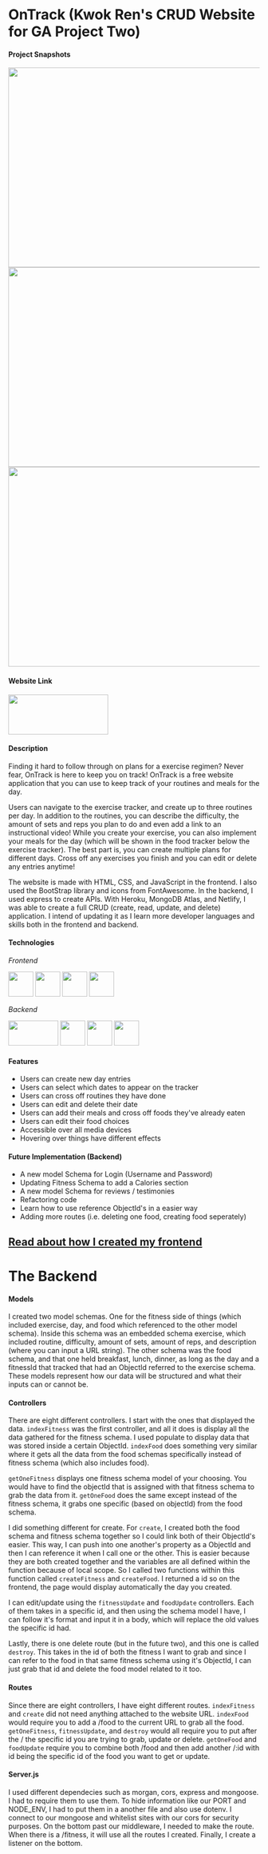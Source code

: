# OnTrack (Kwok Ren's CRUD Website for GA Project Two)

#### Project Snapshots

[<img src="https://res.cloudinary.com/dpggcudix/image/upload/v1596636649/Screen_Shot_2020-08-05_at_9.41.47_AM_nijhdi.png" width="800" height= "400">](https://res.cloudinary.com/dpggcudix/image/upload/v1596636649/Screen_Shot_2020-08-05_at_9.41.47_AM_nijhdi.png)
[<img src="https://res.cloudinary.com/dpggcudix/image/upload/v1596637297/Screen_Shot_2020-08-05_at_10.19.09_AM_cgqo8k.png" width="800" height= "400">](https://res.cloudinary.com/dpggcudix/image/upload/v1596637297/Screen_Shot_2020-08-05_at_10.19.09_AM_cgqo8k.png)
[<img src="https://res.cloudinary.com/dpggcudix/image/upload/v1596636647/Screen_Shot_2020-08-05_at_9.42.40_AM_c3qvzu.png" width="800" height= "400">](https://res.cloudinary.com/dpggcudix/image/upload/v1596636647/Screen_Shot_2020-08-05_at_9.42.40_AM_c3qvzu.png)

#### Website Link

<a href="https://kwokrengaproject2.netlify.app/" target="_blank"><img src="https://res.cloudinary.com/dpggcudix/image/upload/v1596637877/Screen_Shot_2020-08-05_at_10.31.04_AM_z4ikzo.png" width="200" height= "80"></a>

#### Description

Finding it hard to follow through on plans for a exercise regimen? Never fear, OnTrack is here to keep you on track! OnTrack is a free website application that you can use to keep track of your routines and meals for the day. 

Users can navigate to the exercise tracker, and create up to three routines per day. In addition to the routines, you can describe the difficulty, the amount of sets and reps you plan to do and even add a link to an instructional video! While you create your exercise, you can also implement your meals for the day (which will be shown in the food tracker below the exercise tracker). The best part is, you can create multiple plans for different days. Cross off any exercises you finish and you can edit or delete any entries anytime!

The website is made with HTML, CSS, and JavaScript in the frontend. I also used the BootStrap library and icons from FontAwesome. In the backend, I used express to create APIs. With Heroku, MongoDB Atlas, and Netlify, I was able to create a full CRUD (create, read, update, and delete) application. I intend of updating it as I learn more developer languages and skills both in the frontend and backend.


#### Technologies

*Frontend*

<img src ="https://upload.wikimedia.org/wikipedia/commons/thumb/3/38/HTML5_Badge.svg/600px-HTML5_Badge.svg.png" width="50" height="50">
<img src ="https://cdn1.iconfinder.com/data/icons/logotypes/32/badge-css-3-512.png" width="50" height="50">
<img src ="https://cdn.worldvectorlogo.com/logos/javascript-1.svg" width="50" height="50">
<img src ="https://www.netlify.com/img/press/logos/logomark.png" width="50" height="50">

*Backend*

<img src ="https://expressjs.com/images/express-facebook-share.png" width="100" height="50">
<img src ="https://seeklogo.com/images/N/nodejs-logo-FBE122E377-seeklogo.com.png" width="50" height="50">
<img src ="https://cdn.worldvectorlogo.com/logos/mongodb.svg" width="50" height="50">
<img src ="https://cdn.iconscout.com/icon/free/png-512/heroku-5-569467.png" width="50" height="50">

#### Features

- Users can create new day entries
- Users can select which dates to appear on the tracker
- Users can cross off routines they have done
- Users can edit and delete their date
- Users can add their meals and cross off foods they've already eaten
- Users can edit their food choices
- Accessible over all media devices
- Hovering over things have different effects

#### Future Implementation (Backend)

- A new model Schema for Login (Username and Password)
- Updating Fitness Schema to add a Calories section
- A new model Schema for reviews / testimonies
- Refactoring code
- Learn how to use reference ObjectId's in a easier way
- Adding more routes (i.e. deleting one food, creating food seperately)

## [Read about how I created my frontend](https://github.com/KwokRen/FrontEndProjectTwo/blob/master/README.md)

# The Backend

#### Models

I created two model schemas. One for the fitness side of things (which included exercise, day, and food which referenced to the other model schema). Inside this schema was an embedded schema exercise, which included routine, difficulty, amount of sets, amount of reps, and description (where you can input a URL string). The other schema was the food schema, and that one held breakfast, lunch, dinner, as long as the day and a fitnessId that tracked that had an ObjectId referred to the exercise schema. These models represent how our data will be structured and what their inputs can or cannot be.

#### Controllers

There are eight different controllers. I start with the ones that displayed the data. `indexFitness` was the first controller, and all it does is display all the data gathered for the fitness schema. I used populate to display data that was stored inside a certain ObjectId. `indexFood` does something very similar where it gets all the data from the food schemas specifically instead of fitness schema (which also includes food). 

`getOneFitness` displays one fitness schema model of your choosing. You would have to find the objectId that is assigned with that fitness schema to grab the data from it. `getOneFood` does the same except instead of the fitness schema, it grabs one specific (based on objectId) from the food schema.

I did something different for create. For `create`, I created both the food schema and fitness schema together so I could link both of their ObjectId's easier. This way, I can push into one another's property as a ObjectId and then I can reference it when I call one or the other. This is easier because they are both created together and the variables are all defined within the function because of local scope. So I called two functions within this function called `createFitness` and `createFood`. I returned a id so on the frontend, the page would display automatically the day you created. 

I can edit/update using the `fitnessUpdate` and `foodUpdate` controllers. Each of them takes in a specific id, and then using the schema model I have, I can follow it's format and input it in a body, which will replace the old values the specific id had. 

Lastly, there is one delete route (but in the future two), and this one is called `destroy`. This takes in the id of both the fitness I want to grab and since I can refer to the food in that same fitness schema using it's ObjectId, I can just grab that id and delete the food model related to it too. 

#### Routes 

Since there are eight controllers, I have eight different routes. `indexFitness` and `create` did not need anything attached to the website URL. `indexFood` would require you to add a /food to the current URL to grab all the food. `getOneFitness`, `fitnessUpdate`, and `destroy` would all require you to put after the / the specific id you are trying to grab, update or delete. `getOneFood` and `foodUpdate` require you to combine both /food and then add another /:id with id being the specific id of the food you want to get or update.

#### Server.js

I used different dependecies such as morgan, cors, express and mongoose. I had to require them to use them. To hide information like our PORT and NODE_ENV, I had to put them in a another file and also use dotenv. I connect to our mongoose and whitelist sites with our cors for security purposes. On the bottom past our middleware, I needed to make the route. When there is a /fitness, it will use all the routes I created. Finally, I create a listener on the bottom.
